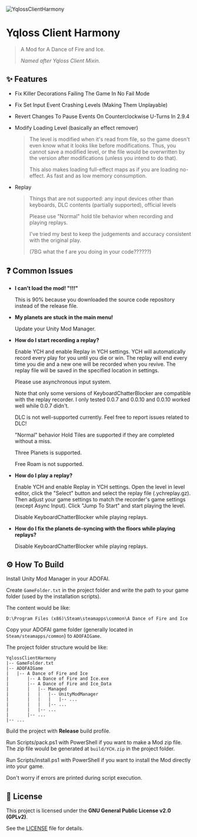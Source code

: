 ![YqlossClientHarmony](https://socialify.git.ci/Necron-Dev/YqlossClientHarmony/image?custom_description=An+ADOFAI+Mod+created+by+Yqloss+%E2%99%A5&custom_language=C%23&description=1&font=JetBrains+Mono&forks=1&issues=1&language=1&name=1&pulls=1&stargazers=1&theme=Auto)

# Yqloss Client Harmony

> A Mod for A Dance of Fire and Ice.
>
> *Named after Yqloss Client Mixin.*

## ✨ Features

* Fix Killer Decorations Failing The Game In No Fail Mode

* Fix Set Input Event Crashing Levels (Making Them Unplayable)

* Revert Changes To Pause Events On Counterclockwise U-Turns In 2.9.4

* Modify Loading Level (basically an effect remover)

  > The level is modified when it's read from file, so the game doesn't even
  > know what it looks like before modifications. Thus, you cannot save a
  > modified level, or the file would be overwritten by the version after
  > modifications (unless you intend to do that).
  >
  > This also makes loading full-effect maps as if you are loading no-effect.
  > As fast and as low memory consumption.

* Replay

  > Things that are not supported: any input devices other than keyboards,
  > DLC contents (partially supported), official levels
  >
  > Please use "Normal" hold tile behavior when recording and playing replays.
  >
  > I've tried my best to keep the judgements and accuracy consistent
  > with the original play.
  >
  > (7BG what the f are you doing in your code??????)

## ❓ Common Issues

* **I can't load the mod! "!!!"**

  This is 90% because you downloaded the source code repository instead of the release file.

* **My planets are stuck in the main menu!**

  Update your Unity Mod Manager.

* **How do I start recording a replay?**

  Enable YCH and enable Replay in YCH settings. YCH will automatically record every play for you
  until you die or win. The replay will end every time you die and a new one will be recorded when
  you revive. The replay file will be saved in the specified location in settings.

  Please use asynchronous input system.

  Note that only some versions of KeyboardChatterBlocker are compatible with the replay recorder.
  I only tested 0.0.7 and 0.0.10 and 0.0.10 worked well while 0.0.7 didn't.

  DLC is not well-supported currently. Feel free to report issues related to DLC!

  "Normal" behavior Hold Tiles are supported if they are completed without a miss.

  Three Planets is supported.

  Free Roam is not supported.

* **How do I play a replay?**

  Enable YCH and enable Replay in YCH settings. Open the level in level editor, click the "Select"
  button and select the replay file (.ychreplay.gz). Then adjust your game settings to match the
  recorder's game settings (except Async Input). Click "Jump To Start" and start playing the level.

  Disable KeyboardChatterBlocker while playing replays.

* **How do I fix the planets de-syncing with the floors while playing replays?**

  Disable KeyboardChatterBlocker while playing replays.

## ⚙️ How To Build

Install Unity Mod Manager in your ADOFAI.

Create `GameFolder.txt` in the project folder and write the path to your game folder (used by the installation scripts).

The content would be like:

```text
D:\Program Files (x86)\Steam\steamapps\common\A Dance of Fire and Ice
```

Copy your ADOFAI game folder (generally located in `Steam/steamapps/common`) to `ADOFAIGame`.

The project folder structure would be like:

```text
YqlossClientHarmony
|-- GameFolder.txt
|-- ADOFAIGame
|   |-- A Dance of Fire and Ice
|       |-- A Dance of Fire and Ice.exe
|       |-- A Dance of Fire and Ice_Data
|       |   |-- Managed
|       |   |   |-- UnityModManager
|       |   |   |   |-- ...
|       |   |   |-- ...
|       |   |-- ...
|       |-- ...
|-- ...
```

Build the project with **Release** build profile.

Run Scripts/pack.ps1 with PowerShell if you want to make a Mod zip file. The zip file would be generated at
`build/YCH.zip` in the project folder.

Run Scripts/install.ps1 with PowerShell if you want to install the Mod directly into your game.

Don't worry if errors are printed during script execution.

## 📄 License

This project is licensed under the **GNU General Public License v2.0 (GPLv2)**.

See the [LICENSE](LICENSE) file for details.
